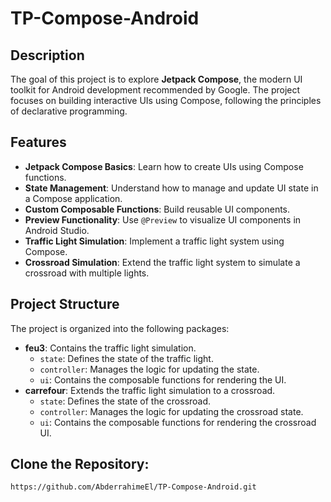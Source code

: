 # TP-Compose-Android

## Description
The goal of this project is to explore **Jetpack Compose**, the modern UI toolkit for Android development recommended by Google. The project focuses on building interactive UIs using Compose, following the principles of declarative programming.

## Features
- **Jetpack Compose Basics**: Learn how to create UIs using Compose functions.
- **State Management**: Understand how to manage and update UI state in a Compose application.
- **Custom Composable Functions**: Build reusable UI components.
- **Preview Functionality**: Use `@Preview` to visualize UI components in Android Studio.
- **Traffic Light Simulation**: Implement a traffic light system using Compose.
- **Crossroad Simulation**: Extend the traffic light system to simulate a crossroad with multiple lights.

## Project Structure
The project is organized into the following packages:
- **feu3**: Contains the traffic light simulation.
  - `state`: Defines the state of the traffic light.
  - `controller`: Manages the logic for updating the state.
  - `ui`: Contains the composable functions for rendering the UI.
- **carrefour**: Extends the traffic light simulation to a crossroad.
  - `state`: Defines the state of the crossroad.
  - `controller`: Manages the logic for updating the crossroad state.
  - `ui`: Contains the composable functions for rendering the crossroad UI.


## **Clone the Repository**:
   ```bash
   https://github.com/AbderrahimeEl/TP-Compose-Android.git
```
